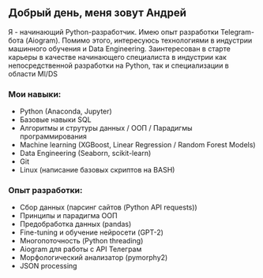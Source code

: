 ## Добрый день, меня зовут Андрей

 Я - начинающий Python-разработчик. Имею опыт разработки Telegram-бота (Aiogram). Помимо этого, интересуюсь технологиями в индустрии машинного обучения и Data Engineering. Заинтересован в старте карьеры в качестве начинающего специалиста в индустрии как непосредственной разработки на Python, так и специализации в области Ml/DS 
### Мои навыки:
- Python (Anaconda, Jupyter)
- Базовые навыки SQL
- Алгоритмы и струтуры данных / ООП / Парадигмы программирования
- Machine learning (XGBoost, Linear Regression / Random Forest Models)
- Data Engineering (Seaborn, scikit-learn)
- Git
- Linux (написание базовых скриптов на BASH)



### Опыт разработки:
- Сбор данных (парсинг сайтов (Python API requests))
- Принципы и парадигма ООП
- Предобработка данных (pandas)
- Fine-tuning и обучение нейросети (GPT-2)
- Многопоточность (Python threading)
- Aiogram для работы с API Телеграм 
- Морфологический анализатор (pymorphy2)
- JSON processing



